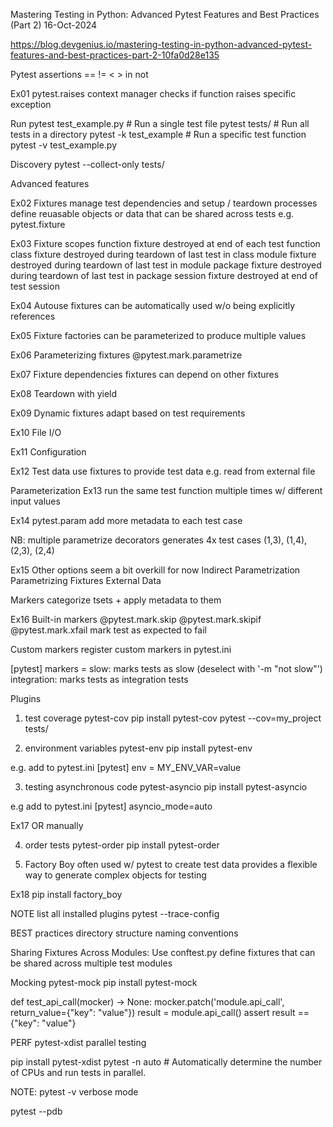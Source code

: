 Mastering Testing in Python: Advanced Pytest Features and Best Practices (Part 2)
16-Oct-2024


https://blog.devgenius.io/mastering-testing-in-python-advanced-pytest-features-and-best-practices-part-2-10fa0d28e135


Pytest
assertions
== != < > in not


Ex01
pytest.raises
context manager checks if function raises specific exception


Run
pytest test_example.py      # Run a single test file
pytest tests/               # Run all tests in a directory
pytest -k test_example      # Run a specific test function
pytest -v test_example.py


Discovery
pytest --collect-only tests/


Advanced features

Ex02
Fixtures
manage test dependencies and setup / teardown processes
define reuasable objects or data that can be shared across tests
e.g.
pytest.fixture


Ex03
Fixture scopes
function    fixture destroyed at end of each test function
class       fixture destroyed during teardown of last test in class
module      fixture destroyed during teardown of last test in module
package     fixture destroyed during teardown of last test in package
session     fixture destroyed at end of test session


Ex04
Autouse fixtures
can be automatically used w/o being explicitly references


Ex05
Fixture factories
can be parameterized to produce multiple values


Ex06
Parameterizing fixtures
@pytest.mark.parametrize


Ex07
Fixture dependencies
fixtures can depend on other fixtures


Ex08
Teardown with yield


Ex09
Dynamic fixtures
adapt based on test requirements


Ex10
File I/O

Ex11
Configuration

Ex12
Test data
use fixtures to provide test data e.g. read from external file


Parameterization
Ex13
run the same test function multiple times w/ different input values


Ex14
pytest.param
add more metadata to each test case

NB:
multiple parametrize decorators
generates 4x test cases
(1,3), (1,4), (2,3), (2,4)

Ex15
Other options seem a bit overkill for now
Indirect Parametrization
Parametrizing Fixtures
External Data


Markers
categorize tsets + apply metadata to them

Ex16
Built-in markers
@pytest.mark.skip
@pytest.mark.skipif
@pytest.mark.xfail      mark test as expected to fail


Custom markers
register custom markers in pytest.ini

[pytest]
markers =
slow: marks tests as slow (deselect with '-m "not slow"')
integration: marks tests as integration tests


Plugins
01. test coverage
pytest-cov
pip install pytest-cov
pytest --cov=my_project tests/


02. environment variables
pytest-env
pip install pytest-env
    
e.g. add to pytest.ini
[pytest]
env =
MY_ENV_VAR=value


03. testing asynchronous code
pytest-asyncio
pip install pytest-asyncio
    
e.g add to pytest.ini
[pytest]
asyncio_mode=auto

Ex17    OR manually


04. order tests
pytest-order
pip install pytest-order
    

05. Factory Boy
often used w/ pytest to create test data
provides a flexible way to generate complex objects for testing

Ex18
pip install factory_boy


NOTE
list all installed plugins
pytest --trace-config


BEST practices
directory structure
naming conventions



Sharing Fixtures Across Modules: 
Use conftest.py
define fixtures that can be shared across multiple test modules


Mocking
pytest-mock
pip install pytest-mock

def test_api_call(mocker) -> None:
    mocker.patch('module.api_call', return_value={"key": "value"})
    result = module.api_call()
    assert result == {"key": "value"}


PERF
pytest-xdist
parallel testing

pip install pytest-xdist
pytest -n auto   # Automatically determine the number of CPUs and run tests in parallel.


NOTE:
pytest -v
verbose mode

pytest --pdb
